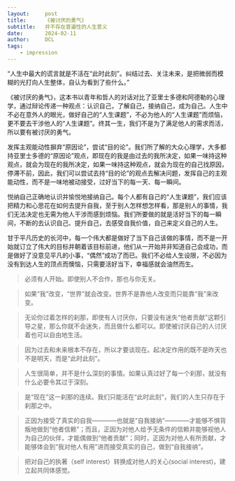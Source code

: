 ```yaml
---
layout:     post
title:      《被讨厌的勇气》
subtitle:   并不存在普遍性的人生意义
date:       2024-02-11
author:     DCL
tags:
    - impression
---
```


“人生中最大的谎言就是不活在“此时此刻”。纠结过去、关注未来，是把微弱而模糊的光打向人生整体，自认为看到了些什么。”

《被讨厌的勇气》，这本书以青年和哲人的对话对比了亚里士多德和阿德勒的心理学，通过辩论传递一种观点：认识自己，了解自己，接纳自己，成为自己。人生中不必在意外人的眼光，做好自己的“人生课题”，不必为他人的“人生课题”而烦恼，更不要去干涉他人的“人生课题”。终其一生，我们不是为了满足他人的需求而活，所以要有被讨厌的勇气。  

发挥主观能动性摒弃“原因论”，尝试“目的论”。我们所了解的大众心理学，大多都持亚里士多德的“原因论”观点，即现在的我是由过去的我所决定，如果一味持这种观点，就会为现在的我所决定，如果一味持这种观点，就会为现在的自己找原因，停滞不前，因此，我们可以尝试去持“目的论”的观点去解决问题，发挥自己的主观能动性，而不是一味地被动接受，过好当下的每一天、每一瞬间。  

悦纳自己正确地认识并愉悦地接纳自己。每个人都有自己的“人生课题”，我们应该把精力和心思花在如何去提升自我，至于别人怎样想怎样看，那是别人的事情，我们无法决定也无需为他人干涉而感到烦恼。我们所要做的就是活好当下的每一瞬间，不断的去认识自己、提升自己，去感受自我价值，自己来定义自己的人生。  

甘于平凡历史的长河中，每一个伟大都是做好了当下自己该做的事情，而不是一开始就订立了伟大的目标并朝着该目标前进，他们从一开始并非知道自己会成功，而是做好了没意见平凡的小事，“偶然”成功了而已。我们不必给人生设限，不必因为没有到达人生的顶点而懊恼，只需要活好当下，幸福感就会油然而生。  


> 必须有人开始。即使别人不合作，那也与你无关。  

> 如果“我”改变，“世界”就会改变。世界不是靠他人改变而只能靠“我”来改变。  

> 无论你过着怎样的刹那，即使有人讨厌你，只要没有迷失“他者贡献”这颗引导之星，那么你就不会迷失，而且做什么都可以。即使被讨厌自己的人讨厌着也可以自由地生活。  

> 因为过去和未来根本不存在，所以才要谈现在。起决定作用的既不是昨天也不是明天，而是“此时此刻”。  

> 人生很简单，并不是什么深刻的事情。如果认真过好了每一个刹那，就没有什么必要令其过于深刻。  

> 是“现在”这一刹那的连续。我们只能活在“此时此刻”，我们的人生只存在于刹那之中。  

> 正因为接受了真实的自我————也就是“自我接纳”————才能够不惧背叛地做到“他者信赖”；而且，正因为对他人给予无条件的信赖并能够视他人为自己的伙伴，才能偶做到“他者贡献”；同时，正因为对他人有所贡献，才能够体会到“我对他人有用”进而接受真实的自己，做到“自我接纳”。  

> 把对自己的执著（self interest）转换成对他人的关心(social interest)，建立起共同体感觉。  